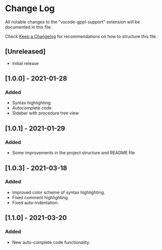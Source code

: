# Change Log

All notable changes to the "vscode-gppl-support" extension will be documented in this file.

Check [Keep a Changelog](http://keepachangelog.com/) for recommendations on how to structure this file.

## [Unreleased]

- Initial release

## [1.0.0] - 2021-01-28

### Added

- Syntax highlighting
- Autocomplete code
- Sidebar with procedure tree view

## [1.0.1] - 2021-01-29

### Added

- Some improvements in the project structure and README file

## [1.0.3] - 2021-03-18

### Added

- Improved color scheme of syntax highlighting.
- Fixed comment highlighting.
- Fixed auto-indentation.

## [1.1.0] - 2021-03-20

### Added

- New auto-complete code functionality.

